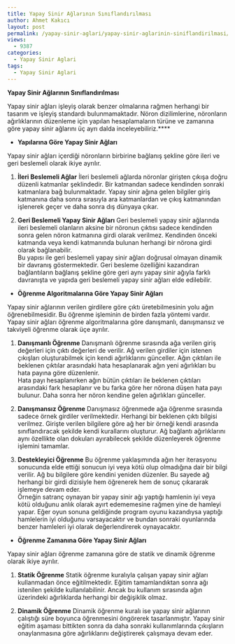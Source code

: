 ```yaml
---
title: Yapay Sinir Ağlarının Sınıflandırılması
author: Ahmet Kakıcı
layout: post
permalink: /yapay-sinir-aglari/yapay-sinir-aglarinin-siniflandirilmasi/
views:
  - 9387
categories:
  - Yapay Sinir Aglari
tags:
  - Yapay Sinir Aglari
---
```

**Yapay Sinir Ağlarının Sınıflandırılması**

Yapay sinir ağları işleyiş olarak benzer olmalarına rağmen herhangi bir tasarım ve işleyiş standardı bulunmamaktadır. Nöron dizilimlerine, nöronların ağırlıklarının düzenleme için yapılan hesaplamaların türüne ve zamanına göre yapay sinir ağlarını üç ayrı dalda inceleyebiliriz.****

  * **Yapılarına Göre Yapay Sinir Ağları**

Yapay sinir ağları içerdiği nöronların birbirine bağlanış şekline göre ileri ve geri beslemeli olarak ikiye ayrılır.

<!--more-->

  1. **İleri Beslemeli Ağlar**
İleri beslemeli ağlarda nöronlar girişten çıkışa doğru düzenli katmanlar şeklindedir. Bir katmandan sadece kendinden sonraki katmanlara bağ bulunmaktadır. Yapay sinir ağına gelen bilgiler giriş katmanına daha sonra sırasıyla ara katmanlardan ve çıkış katmanından işlenerek geçer ve daha sonra dış dünyaya çıkar.

  2. **Geri Beslemeli Yapay Sinir Ağları**
Geri beslemeli yapay sinir ağlarında ileri beslemeli olanların aksine bir nöronun çıktısı sadece kendinden sonra gelen nöron katmanına girdi olarak verilmez. Kendinden önceki katmanda veya kendi katmanında bulunan herhangi bir nörona girdi olarak bağlanabilir.  
Bu yapısı ile geri beslemeli yapay sinir ağları doğrusal olmayan dinamik bir davranış göstermektedir. Geri besleme özelliğini kazandıran bağlantıların bağlanış şekline göre geri aynı yapay sinir ağıyla farklı davranışta ve yapıda geri beslemeli yapay sinir ağları elde edilebilir.</ol> 

  * **Öğrenme Algoritmalarına Göre Yapay Sinir Ağları**

Yapay sinir ağlarının verilen girdilere göre çıktı üretebilmesinin yolu ağın öğrenebilmesidir. Bu öğrenme işleminin de birden fazla yöntemi vardır. Yapay sinir ağları öğrenme algoritmalarına göre danışmanlı, danışmansız ve takviyeli öğrenme olarak üçe ayrılır.

  1. **Danışmanlı Öğrenme**
Danışmanlı öğrenme sırasında ağa verilen giriş değerleri için çıktı değerleri de verilir. Ağ verilen girdiler için istenen çıkışları oluşturabilmek için kendi ağırlıklarını günceller. Ağın çıktıları ile beklenen çıktılar arasındaki hata hesaplanarak ağın yeni ağırlıkları bu hata payına göre düzenlenir.  
Hata payı hesaplanırken ağın bütün çıktıları ile beklenen çıktıları arasındaki fark hesaplanır ve bu farka göre her nörona düşen hata payı bulunur. Daha sonra her nöron kendine gelen ağırlıkları günceller.

  2. **Danışmansız Öğrenme**
Danışmasız öğrenmede ağa öğrenme sırasında sadece örnek girdiler verilmektedir. Herhangi bir beklenen çıktı bilgisi verilmez. Girişte verilen bilgilere göre ağ her bir örneği kendi arasında sınıflandıracak şekilde kendi kurallarını oluşturur. Ağ bağlantı ağırlıklarını aynı özellikte olan dokuları ayırabilecek şekilde düzenleyerek öğrenme işlemini tamamlar.

  3. **Destekleyici Öğrenme**
Bu öğrenme yaklaşımında ağın her iterasyonu sonucunda elde ettiği sonucun iyi veya kötü olup olmadığına dair bir bilgi verilir. Ağ bu bilgilere göre kendini yeniden düzenler. Bu sayede ağ herhangi bir girdi dizisiyle hem öğrenerek hem de sonuç çıkararak işlemeye devam eder.  
Örneğin satranç oynayan bir yapay sinir ağı yaptığı hamlenin iyi veya kötü olduğunu anlık olarak ayırt edememesine rağmen yine de hamleyi yapar. Eğer oyun sonuna geldiğinde program oyunu kazandıysa yaptığı hamlelerin iyi olduğunu varsayacaktır ve bundan sonraki oyunlarında benzer hamleleri iyi olarak değerlendirerek oynayacaktır.</ol> 

  * **Öğrenme Zamanına Göre Yapay Sinir Ağları**

Yapay sinir ağları öğrenme zamanına göre de statik ve dinamik öğrenme olarak ikiye ayrılır.

  1. **Statik Öğrenme**
Statik öğrenme kuralıyla çalışan yapay sinir ağları kullanmadan önce eğitilmektedir. Eğitim tamamlandıktan sonra ağı istenilen şekilde kullanılabilinir. Ancak bu kullanım sırasında ağın üzerindeki ağırlıklarda herhangi bir değişiklik olmaz.

  2. **Dinamik Öğrenme**
Dinamik öğrenme kuralı ise yapay sinir ağlarının çalıştığı süre boyunca öğrenmesini öngörerek tasarlanmıştır. Yapay sinir eğitim aşaması bittikten sonra da daha sonraki kullanımlarında çıkışların onaylanmasına göre ağırlıklarını değiştirerek çalışmaya devam eder.
